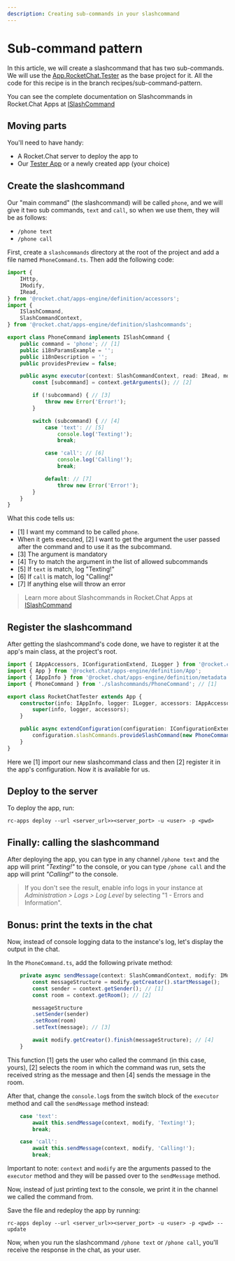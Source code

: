 ```yaml
---
description: Creating sub-commands in your slashcommand
---
```


# Sub-command pattern

In this article, we will create a slashcommand that has two sub-commands. We will use the [App.RocketChat.Tester](https://github.com/RocketChat/Apps.RocketChat.Tester) as the base project for it. All the code for this recipe is in the branch recipes/sub-command-pattern.

You can see the complete documentation on Slashcommands in Rocket.Chat Apps at [ISlashCommand](https://rocketchat.github.io/Rocket.Chat.Apps-engine/interfaces/slashcommands\_islashcommand.islashcommand.html)

## Moving parts

You'll need to have handy:

* A Rocket.Chat server to deploy the app to
* Our [Tester App](https://github.com/RocketChat/Apps.RocketChat.Tester) or a newly created app (your choice)

## Create the slashcommand

Our "main command" (the slashcommand) will be called `phone`, and we will give it two sub commands, `text` and `call`, so when we use them, they will be as follows:

* `/phone text`
* `/phone call`

First, create a `slashcommands` directory at the root of the project and add a file named `PhoneCommand.ts`. Then add the following code:

```typescript
import {
    IHttp,
    IModify,
    IRead,
} from '@rocket.chat/apps-engine/definition/accessors';
import {
    ISlashCommand,
    SlashCommandContext,
} from '@rocket.chat/apps-engine/definition/slashcommands';

export class PhoneCommand implements ISlashCommand {
    public command = 'phone'; // [1]
    public i18nParamsExample = '';
    public i18nDescription = '';
    public providesPreview = false;

    public async executor(context: SlashCommandContext, read: IRead, modify: IModify, http: IHttp): Promise<void> {
        const [subcommand] = context.getArguments(); // [2]

        if (!subcommand) { // [3]
            throw new Error('Error!');
        }

        switch (subcommand) { // [4]
            case 'text': // [5]
                console.log('Texting!');
                break;

            case 'call': // [6]
                console.log('Calling!');
                break;

            default: // [7]
                throw new Error('Error!');
        }
    }
}
```

What this code tells us:

* \[1] I want my command to be called `phone`.
* When it gets executed, \[2] I want to get the argument the user passed after the command and to use it as the subcommand.
* \[3] The argument is mandatory
* \[4] Try to match the argument in the list of allowed subcommands
* \[5] If `text` is match, log "Texting!"
* \[6] If `call` is match, log "Calling!"
* \[7] If anything else will throw an error

> Learn more about Slashcommands in Rocket.Chat Apps at [ISlashCommand](https://rocketchat.github.io/Rocket.Chat.Apps-engine/interfaces/slashcommands\_islashcommand.islashcommand.html)

## Register the slashcommand

After getting the slashcommand's code done, we have to register it at the app's main class, at the project's root.

```typescript
import { IAppAccessors, IConfigurationExtend, ILogger } from '@rocket.chat/apps-engine/definition/accessors';
import { App } from '@rocket.chat/apps-engine/definition/App';
import { IAppInfo } from '@rocket.chat/apps-engine/definition/metadata';
import { PhoneCommand } from './slashcommands/PhoneCommand'; // [1]

export class RocketChatTester extends App {
    constructor(info: IAppInfo, logger: ILogger, accessors: IAppAccessors) {
        super(info, logger, accessors);
    }

    public async extendConfiguration(configuration: IConfigurationExtend) {
        configuration.slashCommands.provideSlashCommand(new PhoneCommand()); // [2]
    }
}
```

Here we \[1] import our new slashcommand class and then \[2] register it in the app's configuration. Now it is available for us.

## Deploy to the server

To deploy the app, run:

```
rc-apps deploy --url <server_url>><server_port> -u <user> -p <pwd>
```

## Finally: calling the slashcommand

After deploying the app, you can type in any channel `/phone text` and the app will print _"Texting!"_ to the console, or you can type `/phone call` and the app will print _"Calling!"_ to the console.

> If you don't see the result, enable info logs in your instance at _Administration > Logs > Log Level_ by selecting "1 - Errors and Information".

## Bonus: print the texts in the chat

Now, instead of console logging data to the instance's log, let's display the output in the chat.

In the `PhoneCommand.ts`, add the following private method:

```typescript
    private async sendMessage(context: SlashCommandContext, modify: IModify, message: string): Promise<void> {
        const messageStructure = modify.getCreator().startMessage();
        const sender = context.getSender(); // [1]
        const room = context.getRoom(); // [2]

        messageStructure
        .setSender(sender)
        .setRoom(room)
        .setText(message); // [3]

        await modify.getCreator().finish(messageStructure); // [4]
    }
```

This function \[1] gets the user who called the command (in this case, yours), \[2] selects the room in which the command was run, sets the received string as the message and then \[4] sends the message in the room.

After that, change the `console.log`s from the switch block of the `executor` method and call the `sendMessage` method instead:

```typescript
    case 'text':
        await this.sendMessage(context, modify, 'Texting!');
        break;

    case 'call':
        await this.sendMessage(context, modify, 'Calling!');
        break;
```

Important to note: `context` and `modify` are the arguments passed to the `executor` method and they will be passed over to the `sendMessage` method.

Now, instead of just printing text to the console, we print it in the channel we called the command from.

Save the file and redeploy the app by running:

```
rc-apps deploy --url <server_url>><server_port> -u <user> -p <pwd> --update
```

Now, when you run the slashcommand `/phone text` or `/phone call`, you'll receive the response in the chat, as your user.
